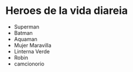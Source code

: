 # Heroes de la vida diareia

* Superman
* Batman
* Aquaman
* Mujer Maravilla
* Linterna Verde
* Robin
* camcionorio
